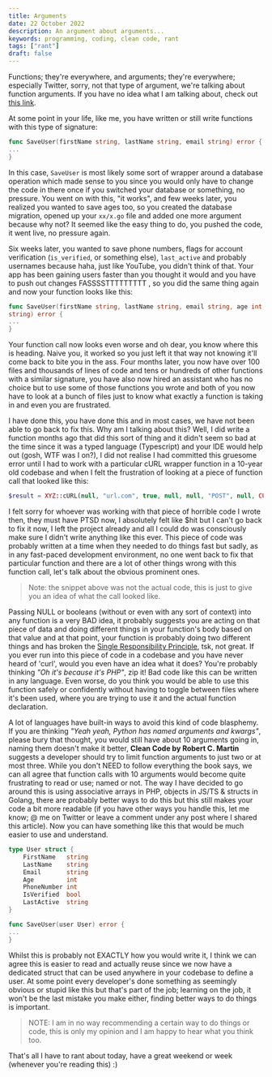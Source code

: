 ```yaml
---
title: Arguments
date: 22 October 2022
description: An argument about arguments...
keywords: programming, coding, clean code, rant
tags: ["rant"]
draft: false
---
```


Functions; they're everywhere, and arguments; they're everywhere; especially Twitter, sorry, not that type of argument,
we're talking about function arguments. If you have no idea what I am talking about, check out [this
link](https://www.geeksforgeeks.org/function-arguments-in-golang/).

At some point in your life, like me, you have written or still write functions with this type of signature:

```go
func SaveUser(firstName string, lastName string, email string) error {
...
}
```

In this case, `SaveUser` is most likely some sort of wrapper around a database operation which made sense to you since
you would only have to change the code in there once if you switched your database or something, no pressure. You
went on with this, "it works", and few weeks later, you realized you wanted to save ages too, so you created the
database migration, opened up your `xx/x.go` file and added one more argument because why not? It seemed like the
easy thing to do, you pushed the code, it went live, no pressure again.

Six weeks later, you wanted to save phone numbers, flags for account verification (`is_verified`, or something else),
`last_active` and probably usernames because haha, just like YouTube, you didn't think of that. Your app has been gaining
users faster than you thought it would and you have to push out changes FASSSSTTTTTTTTT , so you did the same thing
again and now your function looks like this:

```go
func SaveUser(firstName string, lastName string, email string, age int, phoneNumber int, isVerified bool, lastActive
string) error {
...
}
```

Your function call now looks even worse and oh dear, you know where this is heading. Naive you, it worked so you
just left it that way not knowing it'll come back to bite you in the ass. Four months later, you now have over 100 files
and thousands of lines of code and tens or hundreds of other functions with a similar signature, you have also now hired
an assistant who has no choice but to use some of those functions you wrote and both of you now have to look at a bunch of files just to know what exactly a function is taking in and even you are
frustrated.

I have done this, you have done this and in most cases, we have not been able to go back to fix this. Why am I talking
about this? Well, I did write a function months ago that did this sort of thing and it didn't seem so bad at the time
since it was a typed language (Typescript) and your IDE would help out (gosh, WTF was I on?), I did not realise I had committed this gruesome
error until I had to work with a particular cURL wrapper function in a 10-year old codebase and when I felt the
frustration of looking at a piece of function call that looked like this:

```php
$result = XYZ::cURL(null, "url.com", true, null, null, "POST", null, CURL_...);
```

I felt sorry for whoever was working with that piece of horrible code I wrote then, they must have PTSD now, I
absolutely felt like $hit but I can't go back to fix it now, I left the project already and all I could do was
consciously make sure I didn't write anything like this ever. This piece of code was probably written at a time when
they needed to do things fast but sadly, as in any fast-paced development environment, no one went back to fix that
particular function and there are a lot of other things wrong with this function call, let's talk about the obvious prominent ones.

> Note: the snippet above was not the actual code, this is just to give you an idea of what the call looked like.

Passing NULL or booleans (without or even with any sort of context) into any function is a very BAD idea, it probably suggests you are acting on that piece of data and doing
different things in your function's body based on that value and at that point, your function is probably doing two
different things and has broken the [Single Responsibility
Principle](https://stackify.com/solid-design-principles/), tsk, not great. If you ever run into this piece of code in a
codebase and you have never heard of 'curl', would you even have an idea what it does? You're probably thinking _"Oh
it's because it's PHP"_, zip it! Bad code like this can be written in any language. Even worse, do you think you would
be able to use this function safely or confidently without having to toggle between files where it's been used, where you are trying to use it and the actual function declaration.

A lot of languages have built-in ways to avoid this kind of code blasphemy. If you are thinking _"Yeah yeah, Python has
named arguments and kwargs"_, please bury that thought, you would still have about 10 arguments going in, naming them
doesn't make it better, **Clean Code by Robert C. Martin** suggests a developer should try to limit function arguments to
just two or at most three. While you don't NEED to follow everything the book says, we can all agree that function calls
with 10 arguments would become quite frustrating to read or use; named or not. The way I have decided to go around this is using
associative arrays in PHP, objects in JS/TS & structs in Golang, there are probably better ways to do this but this
still makes your code a bit more readable (if you have other ways you handle this, let me know; @ me on Twitter or
leave a comment under any post where I shared this article). Now you can have something like this that would be much
easier to use and understand.

```go
type User struct {
	FirstName 	string
	LastName	string
	Email		string
	Age			int
	PhoneNumber	int
	IsVerified	bool
	LastActive	string
}

func SaveUser(user User) error {
...
}
```

Whilst this is probably not EXACTLY how you would write it, I think we can agree this is easier to read and actually
reuse since we now have a dedicated struct that can be used anywhere in your codebase to define a user.
At some point every developer's done something as seemingly obvious or stupid like this but that's part of the job;
learning on the job, it won't be the last mistake you make either, finding better ways to do things is
important.

> NOTE: I am in no way recommending a certain way to do things or code, this is only my opinion and I am happy to hear what you think too.

That's all I have to rant about today, have a great weekend or week (whenever you're reading this) :)
